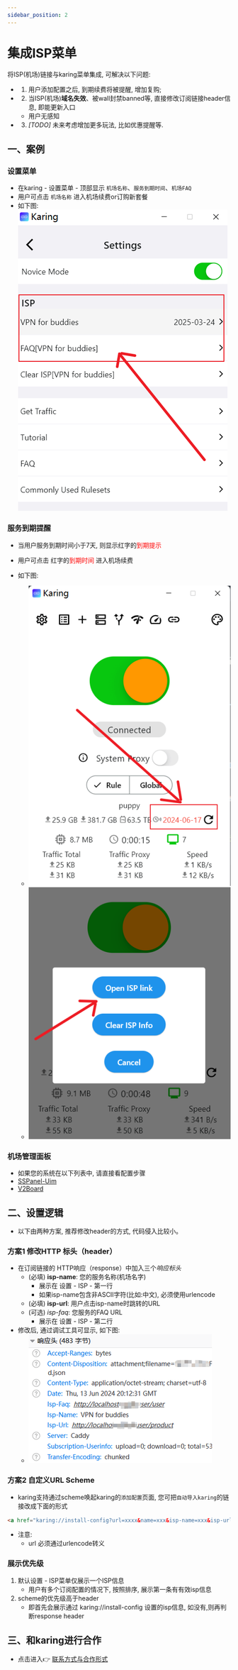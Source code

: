 ```yaml
---
sidebar_position: 2
---
```


# 集成ISP菜单
将ISP(机场)链接与karing菜单集成, 可解决以下问题:
- 1. 用户添加配置之后, 到期续费将被提醒, 增加复购;
- 2. 当ISP(机场)**域名失效**、被wall封禁banned等, 直接修改订阅链接header信息, 即能更新入口
  - 用户无感知
- 3. *[TODO]* 未来考虑增加更多玩法, 比如优惠提醒等.

## 一、案例
### 设置菜单
- 在karing - 设置菜单 - 顶部显示 `机场名称`、`服务到期时间`、`机场FAQ`
- 用户可点击 `机场名称` 进入机场续费or订购新套餐
- 如下图: ![menu](./img/cpr-1.png)

### 服务到期提醒
- 当用户服务到期时间小于7天, 则显示红字的<font color='red'>到期提示</font>

- 用户可点击 红字的<font color='red'>到期时间</font> 进入机场续费
- 如下图:
  - ![expiration reminder](./img/cpr-4.png)
  - ![click to isp](./img/cpr-5.png)


### 机场管理面板
- 如果您的系统在以下列表中, 请直接看配置步骤
- [SSPanel-Uim](./sspanel.md)
- [V2Board](./v2board.md)


## 二、设置逻辑
- 以下由两种方案, 推荐修改header的方式, 代码侵入比较小。

### 方案1 修改HTTP 标头（header）
- 在订阅链接的 HTTP响应（response）中加入三个*响应标头*
  - (必填) **isp-name**: 您的服务名称(机场名字)
    - 展示在 设置 - ISP - 第一行
    - 如果isp-name包含非ASCII字符(比如:中文), 必须使用urlencode
  - (必填) **isp-url**: 用户点击isp-name时跳转的URL
  - (可选) *isp-faq*: 您服务的FAQ URL
    - 展示在 设置 - ISP - 第二行
- 修改后, 通过调试工具可显示, 如下图:
  - ![header](./img/cpr-3.png)

### 方案2 自定义URL Scheme
- karing支持通过scheme唤起karing的`添加配置`页面, 您可把`自动导入karing`的链接改成下面的形式
```html
<a href="karing://install-config?url=xxxx&name=xxx&isp-name=xxx&isp-url=xxx&isp-faq=xxx">自动导入karing</a>
```
- 注意:
  - url 必须通过urlencode转义


### 展示优先级
1. 默认设置 - ISP菜单仅展示一个ISP信息
   - 用户有多个订阅配置的情况下, 按照排序, 展示第一条有有效isp信息
2. scheme的优先级高于header
   - 即首先会展示通过 karing://install-config 设置的isp信息, 如没有,则再判断response header

## 三、和karing进行合作
- 点击进入👉 [联系方式与合作形式](/blog/isp/cooperation)
